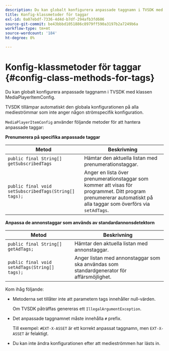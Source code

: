 ```yaml
---
description: Du kan globalt konfigurera anpassade taggnamn i TVSDK med klassen MediaPlayerItemConfig.
title: Konfig-klassmetoder för taggar
exl-id: 0a07ebdf-7336-4d4d-b7df-294afb3fd606
source-git-commit: be43bbbd1051886c8979ff590a3197b2a7249b6a
workflow-type: tm+mt
source-wordcount: '184'
ht-degree: 0%

---
```


# Konfig-klassmetoder för taggar {#config-class-methods-for-tags}

Du kan globalt konfigurera anpassade taggnamn i TVSDK med klassen MediaPlayerItemConfig.

TVSDK tillämpar automatiskt den globala konfigurationen på alla medieströmmar som inte anger någon strömspecifik konfiguration.

`MediaPlayerItemConfig` använder följande metoder för att hantera anpassade taggar:

**Prenumerera på specifika anpassade taggar**

| <b>Metod</b> | <b>Beskrivning</b> |
|--- |--- |
| `public final String[] getSubscribedTags` | Hämtar den aktuella listan med prenumerationstaggar. |
| `public final void setSubscribedTags(String[] tags);` | Anger en lista över prenumerationstaggar som kommer att visas för programmet.  Ditt program prenumererar automatiskt på alla taggar som överförs via `setAdTags`. |

**Anpassa de annonstaggar som används av standardannonsdetektorn**

| <b>Metod</b> | <b>Beskrivning</b> |
|--- |--- |
| `public final String[] getAdTags;` | Hämtar den aktuella listan med annonstaggar. |
| `public final void setAdTags(String[] tags);` | Anger listan med annonstaggar som ska användas som standardgenerator för affärsmöjlighet. |

Kom ihåg följande:

* Metoderna set tillåter inte att parametern tags innehåller null-värden.

   Om TVSDK påträffas genereras ett `IllegalArgumentException`.
* Det anpassade taggnamnet måste innehålla `#` prefix.

   Till exempel: `#EXT-X-ASSET` är ett korrekt anpassat taggnamn, men `EXT-X-ASSET` är felaktigt.

* Du kan inte ändra konfigurationen efter att medieströmmen har lästs in.
